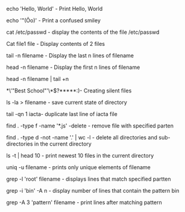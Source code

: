 echo 'Hello, World' - Print Hello, World

echo '"(Ôo)' -  Print a confused smiley

cat /etc/passwd - display the contents of the file /etc/passwd

Cat file1 file - Display contents of 2 files

tail -n filename - Display the last n lines of filename 

head -n filename - Display the first n lines of filename

head -n filename | tail +n

\*\\'"Best School"\'\\*$\?\*\*\*\*\*:)- Creating silent files 

ls -la > filename - save current state of directory

tail -qn 1 iacta- duplicate last line of iacta file

find . -type f -name '*.js' -delete - remove file with specified parten

find . -type d -not -name '.' | wc -l - delete all directories and sub-directories in the current directory

ls -t | head 10 - print newest 10 files  in the current directory

uniq -u filename - prints only unique elements of filename

grep -l 'root' filename - displays lines that match specified partten

grep -i 'bin' -A n - display number of lines that contain the pattern bin

grep -A 3 'pattern'  filename - print lines after matching pattern 
